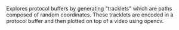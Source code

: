 Explores protocol buffers by generating "tracklets" which are paths composed of random coordinates. These tracklets are encoded in a protocol buffer and then plotted on top of a video using opencv.
